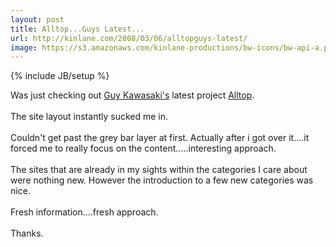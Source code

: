 ```yaml
---
layout: post
title: Alltop...Guys Latest...
url: http://kinlane.com/2008/03/06/alltopguys-latest/
image: https://s3.amazonaws.com/kinlane-productions/bw-icons/bw-api-a.png
---
```

{% include JB/setup %}
<p>
     Was just checking out <a href="http://www.guykawasaki.com/">Guy Kawasaki's</a> latest project <a href="http://alltop.com/">Alltop</a>.
     <br />
     <br />
     The site layout instantly sucked me in.
     <br />
     <br />
     Couldn't get past the grey bar layer at first. Actually after i got over it....it forced me to really focus on the content.....interesting approach.
     <br />
     <br />
     The sites that are already in my sights within the categories I care about were nothing new. However the introduction to a few new categories was nice.
     <br />
     <br />
     Fresh information....fresh approach.
     <br />
     <br />
     Thanks.
</p>
